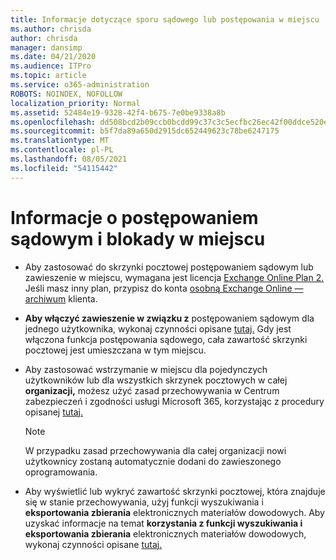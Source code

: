 ```yaml
---
title: Informacje dotyczące sporu sądowego lub postępowania w miejscu
ms.author: chrisda
author: chrisda
manager: dansimp
ms.date: 04/21/2020
ms.audience: ITPro
ms.topic: article
ms.service: o365-administration
ROBOTS: NOINDEX, NOFOLLOW
localization_priority: Normal
ms.assetid: 52484e19-9328-42f4-b675-7e0be9338a8b
ms.openlocfilehash: dd508bcd2b09ccb0bcdd99c37c3c5ecfbc26ec42f00ddce520ef8e73e3aef436
ms.sourcegitcommit: b5f7da89a650d2915dc652449623c78be6247175
ms.translationtype: MT
ms.contentlocale: pl-PL
ms.lasthandoff: 08/05/2021
ms.locfileid: "54115442"
---
```

# <a name="about-litigation-holds-and-in-place-holds"></a>Informacje o postępowaniem sądowym i blokady w miejscu

- Aby zastosować do skrzynki pocztowej postępowaniem sądowym lub zawieszenie w miejscu, wymagana jest licencja [Exchange Online Plan 2.](https://docs.microsoft.com/office365/servicedescriptions/office-365-platform-service-description/office-365-plan-options) Jeśli masz inny plan, przypisz do konta [osobną Exchange Online — archiwum](https://docs.microsoft.com/office365/servicedescriptions/exchange-online-archiving-service-description/exchange-online-archiving-service-description) klienta. 
    
- **Aby włączyć zawieszenie w związku z** postępowaniem sądowym dla jednego użytkownika, wykonaj czynności opisane [tutaj.](https://docs.microsoft.com/microsoft-365/compliance/create-a-litigation-hold?view=o365-worldwide#place-a-mailbox-on-litigation-hold) Gdy jest włączona funkcja postępowania sądowego, cała zawartość skrzynki pocztowej jest umieszczana w tym miejscu.
    
- Aby zastosować  wstrzymanie w miejscu dla pojedynczych użytkowników lub dla wszystkich skrzynek pocztowych w całej **organizacji,** możesz użyć zasad przechowywania w Centrum zabezpieczeń i zgodności usługi Microsoft 365, korzystając z procedury opisanej [tutaj.](https://docs.microsoft.com/microsoft-365/compliance/retention-policies)
    
    > [!NOTE]
    > W przypadku zasad przechowywania dla całej organizacji nowi użytkownicy zostaną automatycznie dodani do zawieszonego oprogramowania. 
  
- Aby wyświetlić lub wykryć zawartość skrzynki pocztowej, która znajduje się w stanie przechowywania, użyj funkcji wyszukiwania i **eksportowania zbierania** elektronicznych materiałów dowodowych. Aby uzyskać informacje na temat **korzystania z funkcji wyszukiwania i eksportowania zbierania** elektronicznych materiałów dowodowych, wykonaj czynności opisane [tutaj.](https://docs.microsoft.com/microsoft-365/compliance/export-search-results)
    

